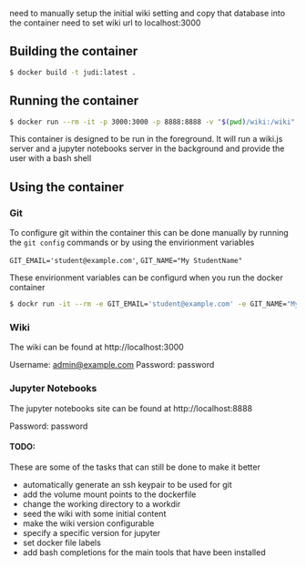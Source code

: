 need to manually setup the initial wiki setting and copy that database into the container
need to set wiki url to localhost:3000



## Building the container

```bash
$ docker build -t judi:latest .
```


## Running the container

```bash
$ docker run --rm -it -p 3000:3000 -p 8888:8888 -v "$(pwd)/wiki:/wiki" -v "$(pwd)/jupyter:/jupyter" judi:latest
```

This container is designed to be run in the foreground.
It will run a wiki.js server and a jupyter notebooks server in the background and provide the user with a bash shell

## Using the container


### Git
To configure git within the container this can be done manually by running the `git config` commands or by using the envirionment variables

`GIT_EMAIL='student@example.com'`, `GIT_NAME="My StudentName"`

These envirionment variables can be configurd when you run the docker container

```bash
$ dockr run -it --rm -e GIT_EMAIL='student@example.com' -e GIT_NAME="My StudentName" judi:latest
```

### Wiki

The wiki can be found at http://localhost:3000

Username: admin@example.com
Password: password


### Jupyter Notebooks

The jupyter notebooks site can be found at http://localhost:8888

Password: password



#### TODO:

These are some of the tasks that can still be done to make it better

- automatically generate an ssh keypair to be used for git
- add the volume mount points to the dockerfile
- change the working directory to a workdir
- seed the wiki with some initial content
- make the wiki version configurable
- specify a specific version for jupyter
- set docker file labels
- add bash completions for the main tools that have been installed
